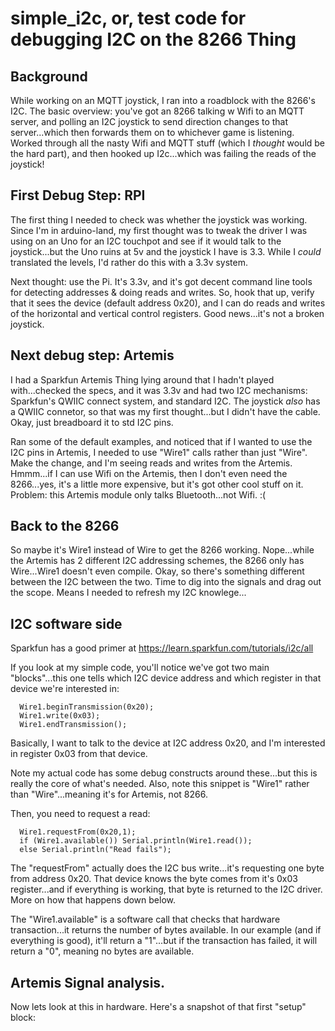 # simple_i2c, or, test code for debugging I2C on the 8266 Thing
## Background
While working on an MQTT joystick, I ran into a roadblock with the 8266's I2C.  The basic overview:  you've got an 8266 talking w
Wifi to an MQTT server, and polling an I2C joystick to send direction changes to that server...which then forwards them on to
whichever game is listening.  Worked through all the nasty Wifi and MQTT stuff (which I *thought* would be the hard part), 
and then hooked up I2c...which was failing the reads of the joystick!

## First Debug Step:  RPI
The first thing I needed to check was whether the joystick was working.  Since I'm in arduino-land, my first thought was to 
tweak the driver I was using on an Uno for an I2C touchpot and see if it would talk to the joystick...but the Uno ruins at 5v and
the joystick I have is 3.3.  While I *could* translated the levels, I'd rather do this with a 3.3v system.

Next thought:  use the Pi.  It's 3.3v, and it's got decent command line tools for detecting addresses & doing reads and writes.
So, hook that up, verify that it sees the device (default address 0x20), and I can do reads and writes of the horizontal and 
vertical control registers.  Good news...it's not a broken joystick.

## Next debug step:  Artemis
I had a Sparkfun Artemis Thing lying around that I hadn't played with...checked the specs, and it was 3.3v and had two I2C mechanisms:
Sparkfun's QWIIC connect system, and standard I2C.  The joystick *also* has a QWIIC connetor, so that was my first thought...but I 
didn't have the cable.   Okay, just breadboard it to std I2C pins.

Ran some of the default examples, and noticed that if I wanted to use the I2C pins in Artemis, I needed to use "Wire1" calls rather than
just "Wire".  Make the change, and I'm seeing reads and writes from the Artemis.  Hmmm...if I can use Wifi on the Artemis, then I
don't even need the 8266...yes, it's a little more expensive, but it's got other cool stuff on it.  Problem:  this Artemis module
only talks Bluetooth...not Wifi.  :(

## Back to the 8266
So maybe it's Wire1 instead of Wire to get the 8266 working.  Nope...while the Artemis has 2 different I2C addressing schemes, the 
8266 only has Wire...Wire1 doesn't even compile.  Okay, so there's something different between the I2C between the two.  Time
to dig into the signals and drag out the scope.  Means I needed to refresh my I2C knowlege...

## I2C software side
Sparkfun has a good primer at
https://learn.sparkfun.com/tutorials/i2c/all

If you look at my simple code, you'll notice we've got two main "blocks"...this one tells which I2C device address and which register in that device we're interested in:
```
  Wire1.beginTransmission(0x20);
  Wire1.write(0x03);
  Wire1.endTransmission();
```
Basically, I want to talk to the device at I2C address 0x20, and I'm interested in register 0x03 from that device.

Note my actual code has some debug constructs around these...but this is really the core of what's needed.  Also, note this snippet is "Wire1" rather than "Wire"...meaning it's for Artemis, not 8266.

Then, you need to request a read:
```
  Wire1.requestFrom(0x20,1);
  if (Wire1.available()) Serial.println(Wire1.read());
  else Serial.println("Read fails");
```
The "requestFrom" actually does the I2C bus write...it's requesting one byte from address 0x20.  That device knows the byte comes from it's 0x03 register...and if everything is working, that byte is returned to the I2C driver.  More on how that happens down below.  

The "Wire1.available" is a software call that checks that hardware transaction...it returns the number of bytes available.  In our example (and if everything is good), it'll return a "1"...but if the transaction has failed, it will return a "0", meaning no bytes are available.

## Artemis Signal analysis.
Now lets look at this in hardware.  Here's a snapshot of that first "setup" block:


